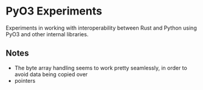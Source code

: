 # PyO3 Experiments

Experiments in working with interoperability between Rust and Python using PyO3 and other internal libraries.

## Notes

- The byte array handling seems to work pretty seamlessly, in order to avoid data being copied over
- pointers
